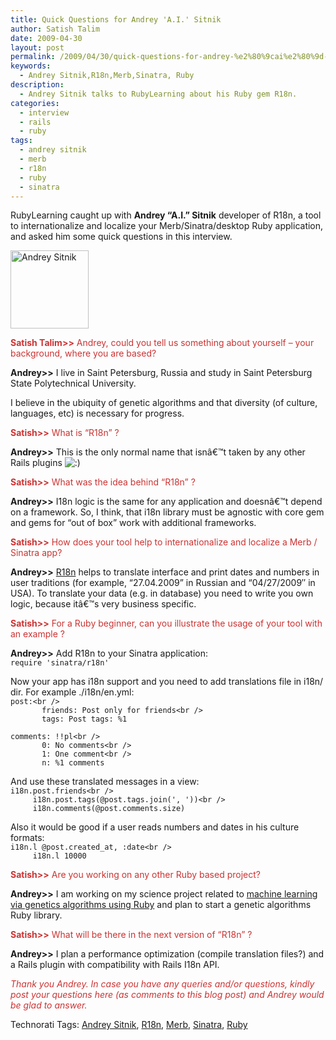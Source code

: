 ```yaml
---
title: Quick Questions for Andrey 'A.I.' Sitnik
author: Satish Talim
date: 2009-04-30
layout: post
permalink: /2009/04/30/quick-questions-for-andrey-%e2%80%9cai%e2%80%9d-sitnik/
keywords:
  - Andrey Sitnik,R18n,Merb,Sinatra, Ruby
description:
  - Andrey Sitnik talks to RubyLearning about his Ruby gem R18n.
categories:
  - interview
  - rails
  - ruby
tags:
  - andrey sitnik
  - merb
  - r18n
  - ruby
  - sinatra
---
```

<div>
  <p class="alert">
    RubyLearning caught up with <strong>Andrey &#8220;A.I.&#8221; Sitnik</strong> developer of R18n, a tool to internationalize and localize your Merb/Sinatra/desktop Ruby application, and asked him some quick questions in this interview.
  </p>
  
  <p>
    <img class="alignright" title="Andrey Sitnik" src="http://www.rubylearning.com/images/andrey.jpg" alt="Andrey Sitnik" width="125" height="125" />
  </p>
  
  <p>
    <span style="color:#CC3333;"><strong>Satish Talim>></strong> Andrey, could you tell us something about yourself &#8211; your background, where you are based?</span>
  </p>
  
  <p>
    <strong>Andrey>></strong> I live in Saint Petersburg, Russia and study in Saint Petersburg State Polytechnical University.
  </p>
  
  <p>
    I believe in the ubiquity of genetic algorithms and that diversity (of culture, languages, etc) is necessary for progress.
  </p>
  
  <p>
    <span style="color:#CC3333;"><strong>Satish>></strong> What is &#8220;R18n&#8221; ?</span>
  </p>
  
  <p>
    <strong>Andrey>></strong> This is the only normal name that isnâ€™t taken by any other Rails plugins <img src="http://rubylearning.com/blog/wp-includes/images/smilies/icon_smile.gif" alt=":)" class="wp-smiley" />
  </p>
  
  <p>
    <span style="color:#CC3333;"><strong>Satish>></strong> What was the idea behind &#8220;R18n&#8221; ?</span>
  </p>
  
  <p>
    <strong>Andrey>></strong> I18n logic is the same for any application and doesnâ€™t depend on a framework. So, I think, that i18n library must be agnostic with core gem and gems for &#8220;out of box&#8221; work with additional frameworks.
  </p>
  
  <p>
    <span style="color:#CC3333;"><strong>Satish>></strong> How does your tool help to internationalize and localize a Merb / Sinatra app?</span>
  </p>
  
  <p>
    <strong>Andrey>></strong> <a href="http://r18n.rubyforge.org/">R18n</a> helps to translate interface and print dates and numbers in user traditions (for example, &#8220;27.04.2009&#8221; in Russian and &#8220;04/27/2009&#8243; in USA). To translate your data (e.g. in database) you need to write you own logic, because itâ€™s very business specific.
  </p>
  
  <p>
    <span style="color:#CC3333;"><strong>Satish>></strong> For a Ruby beginner, can you illustrate the usage of your tool with an example ?</span>
  </p>
  
  <p>
    <strong>Andrey>></strong> Add R18n to your Sinatra application:<br /><code>require 'sinatra/r18n'</code>
  </p>
  
  <p>
    Now your app has i18n support and you need to add translations file in i18n/ dir. For example ./i18n/en.yml:<br /><code>post:&lt;br />
       friends: Post only for friends&lt;br />
       tags: Post tags: %1</code>
  </p>
  
  <p>
    <code>comments: !!pl&lt;br />
       0: No comments&lt;br />
       1: One comment&lt;br />
       n: %1 comments</code>
  </p>
  
  <p>
    And use these translated messages in a view:<br /><code>i18n.post.friends&lt;br />
     i18n.post.tags(@post.tags.join(', '))&lt;br />
     i18n.comments(@post.comments.size)</code>
  </p>
  
  <p>
    Also it would be good if a user reads numbers and dates in his culture formats:<br /><code>i18n.l @post.created_at, :date&lt;br />
     i18n.l 10000</code>
  </p>
  
  <p>
    <span style="color:#CC3333;"><strong>Satish>></strong> Are you working on any other Ruby based project?</span>
  </p>
  
  <p>
    <strong>Andrey>></strong> I am working on my science project related to <a href="http://github.com/ai/d2na/tree/master">machine learning via genetics algorithms using Ruby</a> and plan to start a genetic algorithms Ruby library.
  </p>
  
  <p>
    <span style="color:#CC3333;"><strong>Satish>></strong> What will be there in the next version of &#8220;R18n&#8221; ?</span>
  </p>
  
  <p>
    <strong>Andrey>></strong> I plan a performance optimization (compile translation files?) and a Rails plugin with compatibility with Rails I18n API.
  </p>
  
  <p>
    <span style="color:#CC3333;"><em>Thank you Andrey. In case you have any queries and/or questions, kindly post your questions here (as comments to this blog post) and Andrey would be glad to answer.</em></span>
  </p>
</div>

Technorati Tags: <a href="http://technorati.com/tag/Andrey+Sitnik" rel="tag">Andrey Sitnik</a>, <a href="http://technorati.com/tag/R18n" rel="tag">R18n</a>, <a href="http://technorati.com/tag/Merb" rel="tag">Merb</a>, <a href="http://technorati.com/tag/Sinatra" rel="tag">Sinatra</a>, <a href="http://technorati.com/tag/Ruby" rel="tag"> Ruby</a>
